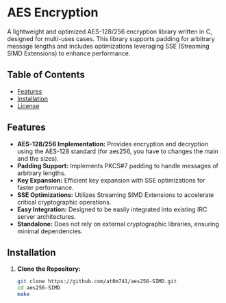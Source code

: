 # AES Encryption 

A lightweight and optimized AES-128/256 encryption library written in C, designed for multi-uses cases. This library supports padding for arbitrary message lengths and includes optimizations leveraging SSE (Streaming SIMD Extensions) to enhance performance.

## Table of Contents

- [Features](#features)
- [Installation](#installation)
- [License](#license)

## Features

- **AES-128/256 Implementation:** Provides encryption and decryption using the AES-128 standard (for aes256, you have to changes the main and the sizes).
- **Padding Support:** Implements PKCS#7 padding to handle messages of arbitrary lengths.
- **Key Expansion:** Efficient key expansion with SSE optimizations for faster performance.
- **SSE Optimizations:** Utilizes Streaming SIMD Extensions to accelerate critical cryptographic operations.
- **Easy Integration:** Designed to be easily integrated into existing IRC server architectures.
- **Standalone:** Does not rely on external cryptographic libraries, ensuring minimal dependencies.

## Installation

1. **Clone the Repository:**

   ```bash
   git clone https://github.com/at0m741/aes256-SIMD.git
   cd aes256-SIMD
   make
   ```
